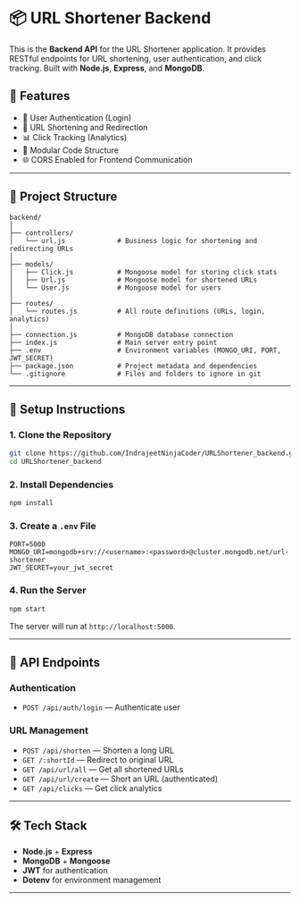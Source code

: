 # 📦 URL Shortener Backend

This is the **Backend API** for the URL Shortener application. It provides RESTful endpoints for URL shortening, user authentication, and click tracking. Built with **Node.js**, **Express**, and **MongoDB**.

## 🚀 Features

- 🔐 User Authentication (Login)
- 🔗 URL Shortening and Redirection
- 📊 Click Tracking (Analytics)
- 🧩 Modular Code Structure
- 🌐 CORS Enabled for Frontend Communication

---

## 📁 Project Structure

```
backend/
│
├── controllers/
│   └── url.js             # Business logic for shortening and redirecting URLs
│
├── models/
│   ├── Click.js           # Mongoose model for storing click stats
│   ├── Url.js             # Mongoose model for shortened URLs
│   └── User.js            # Mongoose model for users
│
├── routes/
│   └── routes.js          # All route definitions (URLs, login, analytics)
│
├── connection.js          # MongoDB database connection
├── index.js               # Main server entry point
├── .env                   # Environment variables (MONGO_URI, PORT, JWT_SECRET)
├── package.json           # Project metadata and dependencies
└── .gitignore             # Files and folders to ignore in git
```

---

## 🔧 Setup Instructions

### 1. Clone the Repository

```bash
git clone https://github.com/IndrajeetNinjaCoder/URLShortener_backend.git
cd URLShortener_backend
```

### 2. Install Dependencies

```bash
npm install
```

### 3. Create a `.env` File

```env
PORT=5000
MONGO_URI=mongodb+srv://<username>:<password>@cluster.mongodb.net/url-shortener
JWT_SECRET=your_jwt_secret
```

### 4. Run the Server

```bash
npm start
```

The server will run at `http://localhost:5000`.

---

## 🔌 API Endpoints

### Authentication

- `POST /api/auth/login` — Authenticate user

### URL Management

- `POST /api/shorten` — Shorten a long URL
- `GET /:shortId` — Redirect to original URL
- `GET /api/url/all` — Get all shortened URLs
- `GET /api/url/create` — Short an URL (authenticated)
- `GET /api/clicks` — Get click analytics

---

## 🛠 Tech Stack

- **Node.js** + **Express**
- **MongoDB** + **Mongoose**
- **JWT** for authentication
- **Dotenv** for environment management

---


